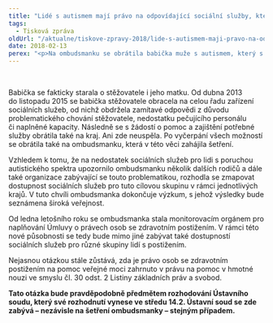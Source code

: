 ```yaml
---
title: "Lidé s autismem mají právo na odpovídající sociální služby, které jim usnadní život"
tags:
  - Tisková zpráva
oldUrl: "/aktualne/tiskove-zpravy-2018/lide-s-autismem-maji-pravo-na-odpovidajici-socialni-sluzby-ktere-jim-usnadni-zivot"
date: 2018-02-13
perex: "<p>Na ombudsmanku se obrátila babička muže s autismem, který s ohledem na míru svého postižení potřebuje pro život podporu prostřednictvím pobytové sociální služby. Ve svém kraji však neuspěl. Muž se tak nacházel bez adekvátní pomoci více než dva roky. Nejedná se o ojedinělý problém. </p>"
---
```


<!-- imported from the old website -->

<br /><p>Babička se fakticky starala o stěžovatele i jeho matku. Od dubna 2013 do listopadu 2015 se babička stěžovatele obracela na celou řadu zařízení sociálních služeb, od nichž obdržela zamítavé odpovědi z důvodu problematického chování stěžovatele, nedostatku pečujícího personálu či naplněné kapacity. Následně se s žádostí o pomoc a zajištění potřebné služby obrátila také na kraj. Ani zde neuspěla. Po vyčerpání všech možností se obrátila také na ombudsmanku, která v této věci zahájila šetření. </p> <p>Vzhledem k tomu, že na nedostatek sociálních služeb pro lidi s poruchou autistického spektra upozornilo ombudsmanku několik dalších rodičů a dále také organizace zabývající se touto problematikou, rozhodla se zmapovat dostupnost sociálních služeb pro tuto cílovou skupinu v rámci jednotlivých krajů. V tuto chvíli ombudsmanka dokončuje výzkum, s jehož výsledky bude seznámena široká veřejnost.</p> <p>Od ledna letošního roku se ombudsmanka stala monitorovacím orgánem pro naplňování Úmluvy o právech osob se zdravotním postižením. V rámci této nové působnosti se tedy bude mimo jiné zabývat také dostupností sociálních služeb pro různé skupiny lidí s postižením.</p> <p>Nejasnou otázkou stále zůstává, zda je právo osob se zdravotním postižením na pomoc veřejné moci zahrnuto v právu na pomoc v hmotné nouzi ve smyslu čl. 30 odst. 2 Listiny základních práv a svobod. </p> <b>Tato otázka bude pravděpodobně předmětem rozhodování Ústavního soudu, který své rozhodnutí vynese ve středu 14.2. Ústavní soud se zde zabývá – nezávisle na šetření ombudsmanky – stejným případem. </b>
